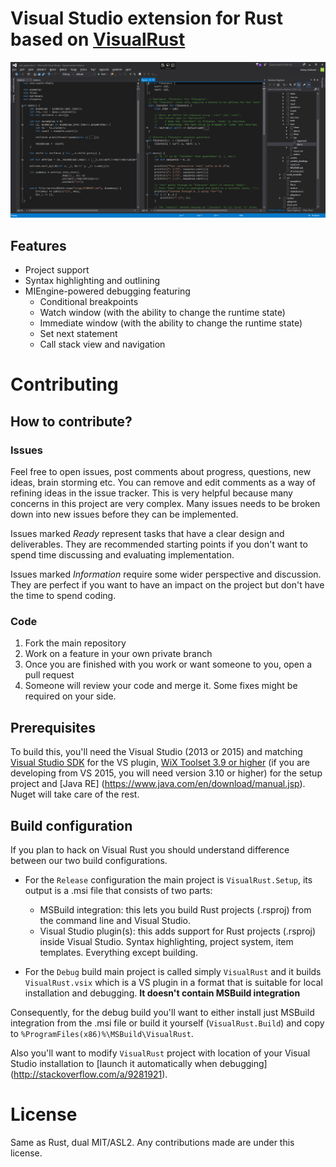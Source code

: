 Visual Studio extension for Rust based on [VisualRust](https://github.com/PistonDevelopers/VisualRust)
======================================================================================================

![Screenshot1](/rust-experimental-instance.png)

## Features

* Project support
* Syntax highlighting and outlining
* MIEngine-powered debugging featuring
  * Conditional breakpoints
  * Watch window (with the ability to change the runtime state)
  * Immediate window (with the ability to change the runtime state)
  * Set next statement
  * Call stack view and navigation

Contributing
============

## How to contribute?

### Issues

Feel free to open issues, post comments about progress, questions, new ideas,
brain storming etc. You can remove and edit comments as a way of refining ideas
in the issue tracker. This is very helpful because many concerns in this
project are very complex. Many issues needs to be broken down into new
issues before they can be implemented.

Issues marked *Ready* represent tasks that have a clear design and
deliverables. They are recommended starting points if you don't
want to spend time discussing and evaluating implementation.

Issues marked *Information* require some wider perspective and discussion.
They are perfect if you want to have an impact on the project but don't have
the time to spend coding.

### Code

1. Fork the main repository
2. Work on a feature in your own private branch
3. Once you are finished with you work or want someone to you, open a pull
   request
4. Someone will review your code and merge it. Some fixes might be required on
   your side.

## Prerequisites

To build this, you'll need the Visual Studio (2013 or 2015) and matching
[Visual Studio SDK](http://msdn.microsoft.com/en-us/vstudio/vextend.aspx) for
the VS plugin, [WiX Toolset 3.9 or higher](http://wixtoolset.org/) (if you are
developing from VS 2015, you will need version 3.10 or higher) for the setup
project and [Java RE] (https://www.java.com/en/download/manual.jsp).
Nuget will take care of the rest.

## Build configuration

If you plan to hack on Visual Rust you should understand difference between
our two build configurations. 
* For the `Release` configuration the main project is `VisualRust.Setup`,
  its output is a .msi file that consists of two parts:
  * MSBuild integration: this lets you build Rust projects (.rsproj) from
    the command line and Visual Studio.
  * Visual Studio plugin(s): this adds support for Rust projects (.rsproj)
   inside Visual Studio. Syntax highlighting, project system, item templates.
   Everything except building.
   
* For the `Debug` build main project is called simply `VisualRust` and it builds
 `VisualRust.vsix` which is a VS plugin in a format that is suitable for
 local installation and debugging. **It doesn't contain MSBuild integration**
 
 Consequently, for the debug build you'll want to either install just MSBuild
 integration from the .msi file or build it yourself (`VisualRust.Build`) and
 copy to `%ProgramFiles(x86)%\MSBuild\VisualRust`.
 
 Also you'll want to modify `VisualRust` project with location of your
 Visual Studio installation to [launch it automatically when debugging]
 (http://stackoverflow.com/a/9281921).

License
=======

Same as Rust, dual MIT/ASL2. Any contributions made are under this license.
